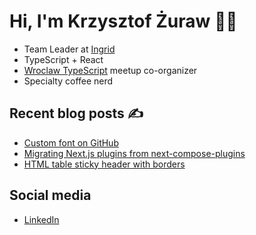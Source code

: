 # Hi, I'm Krzysztof Żuraw 👋🏻

- Team Leader at [Ingrid](https://www.ingrid.com/)
- TypeScript + React
- [Wroclaw TypeScript](https://www.meetup.com/WrocTypeScript/) meetup co-organizer
- Specialty coffee nerd

## Recent blog posts ✍️

<!-- FEED-START -->
- [Custom font on GitHub](https://krzysztofzuraw.com/2022/custom-font-on-github/)
- [Migrating Next.js plugins from next-compose-plugins](https://krzysztofzuraw.com/2022/migrating-next-js-plugins-from-next-compose-plugins/)
- [HTML table sticky header with borders](https://krzysztofzuraw.com/2022/html-table-sticky-header-with-borders/)
<!-- FEED-END -->

## Social media

- [LinkedIn](https://pl.linkedin.com/in/krzysztofzuraw)
